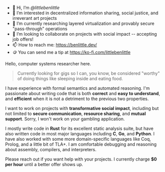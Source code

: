 - 👋 Hi, I’m *@littlebenlittle*
- 👀 I’m interested in decentralized information sharing, social justice, and irreverant art projects
- 🌱 I’m currently researching layered virtualization and provably secure "pass-through" operations
- 💞️ I’m looking to collaborate on projects with social impact -- accepting job offers!
- 📫 How to reach me: https://benlittle.dev/
- 🪙 You can send me a tip at https://ko-fi.com/littlebenlittle

Hello, computer systems researcher here.

> Currently looking for gigs so I can, you know, be considered "worthy" of doing
> things like sleeping inside and eating food.

I have experience with formal semantics and automated reasoning. I'm passionate
about writing code that is both **correct** and **easy to understand**, and
**efficient** when it is not a detriment to the previous two properties.

I want to work on projects with **transformative social impact**, including but
not limited to **secure communication**, **resource sharing**, and **mutual
support**. Sorry, I won't work on your gambling application.

I mostly write code in **Rust** for its excellent static analysis suite, but
have also written code in most major languages including **C**, **Go**, and
**Python**. I have also worked with some more domain-specific languages like
Coq, Prolog, and a little bit of TLA+. I am comfortable debugging and reasoning
about assembly, compilers, and interpreters.

Please reach out if you want help with your projects. I currently charge
**$0 per hour** until a better offer shows up.

<!---
littlebenlittle/littlebenlittle is a ✨ special ✨ repository because its `README.md` (this file) appears on your GitHub profile.
You can click the Preview link to take a look at your changes.
--->
